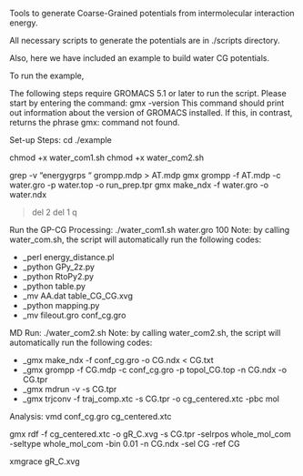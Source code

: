 Tools to generate Coarse-Grained potentials from intermolecular interaction energy.

All necessary scripts to generate the potentials are in ./scripts directory. 


Also, here we have included an example to build water CG potentials. 


To run the example,

The following steps require GROMACS 5.1 or later to run the script. Please start by entering the command:
gmx -version
This command should print out information about the version of GROMACS installed. If this, in contrast, returns the phrase 
gmx: command not found.

Set-up Steps:
cd ./example

chmod +x water_com1.sh
chmod +x water_com2.sh

grep -v “energygrps “  grompp.mdp > AT.mdp
gmx grompp -f AT.mdp -c water.gro -p water.top -o run_prep.tpr
gmx make_ndx -f water.gro -o water.ndx
> del 2
> del 1
> q

Run the GP-CG Processing:
./water_com1.sh water.gro 100
Note: by calling water_com.sh, the script will automatically run the following codes: 
* _perl energy_distance.pl
* _python GPy_2z.py
* _python RtoPy2.py
* _python table.py
* _mv AA.dat table_CG_CG.xvg
* _python mapping.py
* _mv fileout.gro conf_cg.gro

MD Run:
./water_com2.sh
Note: by calling water_com2.sh, the script will automatically run the following codes: 
* _gmx make_ndx -f conf_cg.gro -o CG.ndx < CG.txt
* _gmx grompp -f CG.mdp -c conf_cg.gro -p topol_CG.top -n CG.ndx -o CG.tpr
* _gmx mdrun -v -s CG.tpr
* _gmx trjconv -f traj_comp.xtc  -s CG.tpr  -o cg_centered.xtc -pbc mol

Analysis:
vmd conf_cg.gro cg_centered.xtc


gmx rdf -f cg_centered.xtc -o gR_C.xvg -s CG.tpr -selrpos whole_mol_com -seltype whole_mol_com -bin 0.01 -n CG.ndx -sel CG -ref CG

xmgrace gR_C.xvg


